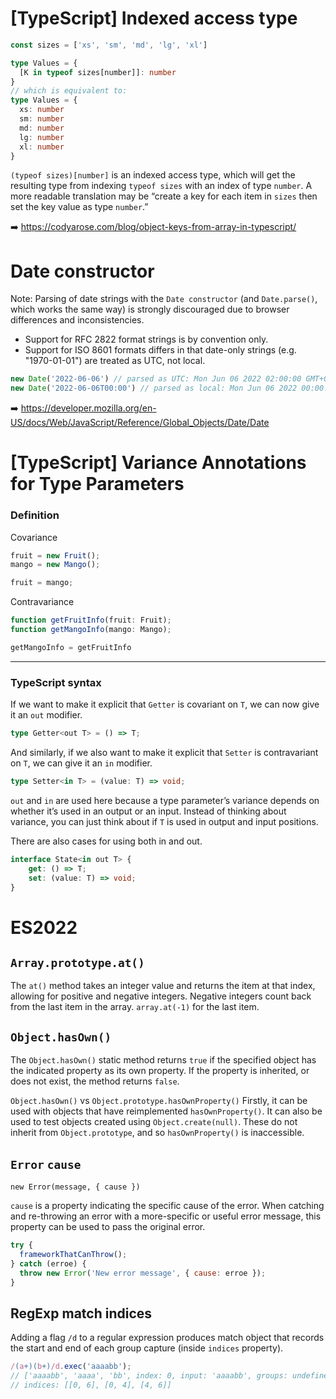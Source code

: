 # [TypeScript] Indexed access type

```ts
const sizes = ['xs', 'sm', 'md', 'lg', 'xl']

type Values = {
  [K in typeof sizes[number]]: number
}
// which is equivalent to:
type Values = {
  xs: number
  sm: number
  md: number
  lg: number
  xl: number
}
```

`(typeof sizes)[number]` is an indexed access type, which will get the resulting type from indexing `typeof sizes` with an index of type `number`. A more readable translation may be “create a key for each item in `sizes` then set the key value as type `number`.”

➡️ https://codyarose.com/blog/object-keys-from-array-in-typescript/

# Date constructor

Note: Parsing of date strings with the `Date constructor` (and `Date.parse()`, which works the same way) is strongly discouraged due to browser differences and inconsistencies.

- Support for RFC 2822 format strings is by convention only.
- Support for ISO 8601 formats differs in that date-only strings (e.g. "1970-01-01") are treated as UTC, not local.

```js
new Date('2022-06-06') // parsed as UTC: Mon Jun 06 2022 02:00:00 GMT+0200 (Central European Summer Time)
new Date('2022-06-06T00:00') // parsed as local: Mon Jun 06 2022 00:00:00 GMT+0200 (Central European Summer Time)
```

➡️ https://developer.mozilla.org/en-US/docs/Web/JavaScript/Reference/Global_Objects/Date/Date

# [TypeScript] Variance Annotations for Type Parameters

### Definition

Covariance
```ts
fruit = new Fruit();
mango = new Mango();

fruit = mango;
```

Contravariance
```ts
function getFruitInfo(fruit: Fruit);
function getMangoInfo(mango: Mango);

getMangoInfo = getFruitInfo
```
___
### TypeScript syntax

If we want to make it explicit that `Getter` is covariant on `T`, we can now give it an `out` modifier.
```ts
type Getter<out T> = () => T;
```
And similarly, if we also want to make it explicit that `Setter` is contravariant on `T`, we can give it an `in` modifier.
```ts
type Setter<in T> = (value: T) => void;
```

`out` and `in` are used here because a type parameter’s variance depends on whether it’s used in an output or an input. Instead of thinking about variance, you can just think about if `T` is used in output and input positions.

There are also cases for using both in and out.
```ts
interface State<in out T> {
    get: () => T;
    set: (value: T) => void;
}
```

# ES2022

## `Array.prototype.at()`

The `at()` method takes an integer value and returns the item at that index, allowing for positive and negative integers. Negative integers count back from the last item in the array. `array.at(-1)` for the last item.

## `Object.hasOwn()`

The `Object.hasOwn()` static method returns `true` if the specified object has the indicated property as its own property. If the property is inherited, or does not exist, the method returns `false`.

`Object.hasOwn()` vs `Object.prototype.hasOwnProperty()`
Firstly, it can be used with objects that have reimplemented `hasOwnProperty()`. It can also be used to test objects created using `Object.create(null)`. These do not inherit from `Object.prototype`, and so `hasOwnProperty()` is inaccessible.

## `Error` `cause`

`new Error(message, { cause })`

`cause` is a property indicating the specific cause of the error. When catching and re-throwing an error with a more-specific or useful error message, this property can be used to pass the original error.

```js
try {
  frameworkThatCanThrow();
} catch (erroe) {
  throw new Error('New error message', { cause: erroe });
}
```

## RegExp match indices

Adding a flag `/d` to a regular expression produces match object that records the start and end of each group capture (inside `indices` property).

```js
/(a+)(b+)/d.exec('aaaabb');
// ['aaaabb', 'aaaa', 'bb', index: 0, input: 'aaaabb', groups: undefined, indices: Array(3)]
// indices: [[0, 6], [0, 4], [4, 6]]
```
